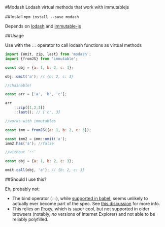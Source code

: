 #Modash
Lodash virtual methods that work with immutablejs

##Install
`npm install --save modash`

Depends on [lodash](https://lodash.com/) and [immutable-js](https://facebook.github.io/immutable-js/)

##Usage

Use with the `::` operator to call lodash functions as virtual methods

```javascript
import {omit, zip, last} from 'modash';
import {fromJS} from 'immutable';

const obj = {a: 1, b: 2, c: 3};

obj::omit('a'); // {b: 2, c: 3}

//chainable!

const arr = ['a', 'b', 'c'];

arr
	::zip([1,2,3])
	::last(); // ['c', 3]

//works with immutables

const imm = fromJS({a: 1, b: 2, c: 3});

const imm2 = imm::omit('a');
imm2.has('a'); //false

//without `::`

const obj = {a: 1, b: 2, c: 3};

omit.call(obj, 'a'); // {b: 2, c: 3}


```

##Should I use this?

Eh, probably not: 

- The bind operator (`::`), while [supported in babel](https://babeljs.io/docs/plugins/transform-function-bind/), seems unlikely to actually ever become part of the spec. See [this discussion](https://github.com/tc39/proposal-bind-operator/issues/24) for more info.
- This relies on [Proxy](https://developer.mozilla.org/en-US/docs/Web/JavaScript/Reference/Global_Objects/Proxy), which is super cool, but not supported in older browsers (notably, _no_ versions of Internet Explorer) and not able to be reliably polyfilled.